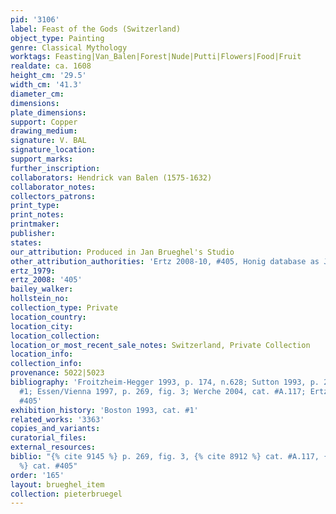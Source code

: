 ```yaml
---
pid: '3106'
label: Feast of the Gods (Switzerland)
object_type: Painting
genre: Classical Mythology
worktags: Feasting|Van_Balen|Forest|Nude|Putti|Flowers|Food|Fruit
realdate: ca. 1608
height_cm: '29.5'
width_cm: '41.3'
diameter_cm:
dimensions:
plate_dimensions:
support: Copper
drawing_medium:
signature: V. BAL
signature_location:
support_marks:
further_inscription:
collaborators: Hendrick van Balen (1575-1632)
collaborator_notes:
collectors_patrons:
print_type:
print_notes:
printmaker:
publisher:
states:
our_attribution: Produced in Jan Brueghel's Studio
other_attribution_authorities: 'Ertz 2008-10, #405, Honig database as Jan and studio'
ertz_1979:
ertz_2008: '405'
bailey_walker:
hollstein_no:
collection_type: Private
location_country:
location_city:
location_collection:
location_or_most_recent_sale_notes: Switzerland, Private Collection
location_info:
collection_info:
provenance: 5022|5023
bibliography: 'Froitzheim-Hegger 1993, p. 174, n.628; Sutton 1993, p. 210-11, cat.
  #1; Essen/Vienna 1997, p. 269, fig. 3; Werche 2004, cat. #A.117; Ertz 2008-10, cat.
  #405'
exhibition_history: 'Boston 1993, cat. #1'
related_works: '3363'
copies_and_variants:
curatorial_files:
external_resources:
biblio: "{% cite 9145 %} p. 269, fig. 3, {% cite 8912 %} cat. #A.117, {% cite 8900
  %} cat. #405"
order: '165'
layout: brueghel_item
collection: pieterbruegel
---
```

